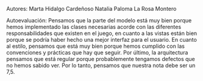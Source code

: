 Autores:
Marta Hidalgo Cardeñoso
Natalia Paloma La Rosa Montero

Autoevaluación:
Pensamos que la parte del modelo está muy bien porque hemos implementado las clases necesarias acorde con las diferentes responsabilidades que existen en el juego, en cuanto a las vistas están bien porque se podría haber hecho una mejor interfaz para el usuario. En cuanto al estilo, pensamos que está muy bien porque hemos cumplido con las convenciones y prácticas que hay que seguir. Por último, la arquitectura pensamos que está regular porque probablemente tengamos defectos que no hemos sabido ver. 
Por lo tanto, pensamos que nuestra nota debe ser un 7,5.
